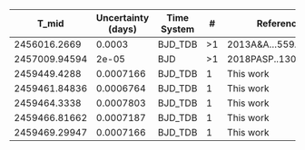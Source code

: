 |T_mid        |Uncertainty (days)|Time System|#  |Reference                             |
|-------------|------------------|-----------|---|--------------------------------------|
|2456016.2669 |0.0003            |BJD_TDB    |>1 |2013A&A…559A..36G                     |
|2457009.94594|2e-05             |BJD        |>1 |2018PASP..130c4401C                   |
|2459449.4288 |0.0007166         |BJD_TDB    |1  |This work                             |
|2459461.84836|0.0006764         |BJD_TDB    |1  |This work                             |
|2459464.3338 |0.0007803         |BJD_TDB    |1  |This work                             |
|2459466.81662|0.0007187         |BJD_TDB    |1  |This work                             |
|2459469.29947|0.0007166         |BJD_TDB    |1  |This work                             |
